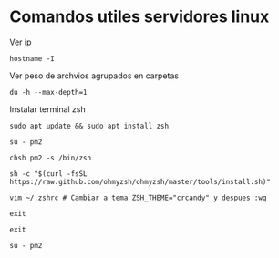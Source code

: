 # Comandos utiles servidores linux

Ver ip
```
hostname -I
```

Ver peso de archvios agrupados en carpetas
```
du -h --max-depth=1
```

Instalar terminal zsh
```
sudo apt update && sudo apt install zsh
```
```
su - pm2
```
```
chsh pm2 -s /bin/zsh
```
```
sh -c "$(curl -fsSL https://raw.github.com/ohmyzsh/ohmyzsh/master/tools/install.sh)"
```
```
vim ~/.zshrc # Cambiar a tema ZSH_THEME="crcandy" y despues :wq
```
```
exit 

exit

su - pm2
```
